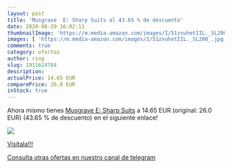 ```yaml
---
layout: post
title: 'Musgrave  E: Sharp Suits al 43.65 % de descuento'
date: 2020-06-29 16:02:11
thumbnailImage: 'https://m.media-amazon.com/images/I/51zvuhetIIL._SL200_.jpg'
images: [ 'https://m.media-amazon.com/images/I/51zvuhetIIL._SL200_.jpg' ]
comments: true
category: ofertas
author: ring
slug: 1911624784
description:
actualPrice: 14.65 EUR
comparePrice: 26.0 EUR
inStock: true
---
```


Ahora mismo tienes [Musgrave  E: Sharp Suits](https://www.amazon.com/dp/1911624784/?tag=redken08-20) a 14.65 EUR (original: 26.0 EUR) (43.65 %  de descuento) en el siguiente enlace!

[![](https://m.media-amazon.com/images/I/51zvuhetIIL._SL200_.jpg)](https://www.amazon.com/dp/1911624784/?tag=redken08-20)

[Visítala!!!](https://www.amazon.com/dp/1911624784/?tag=redken08-20)

[Consulta otras ofertas en nuestro canal de telegram](https://t.me/s/ofertas25)
